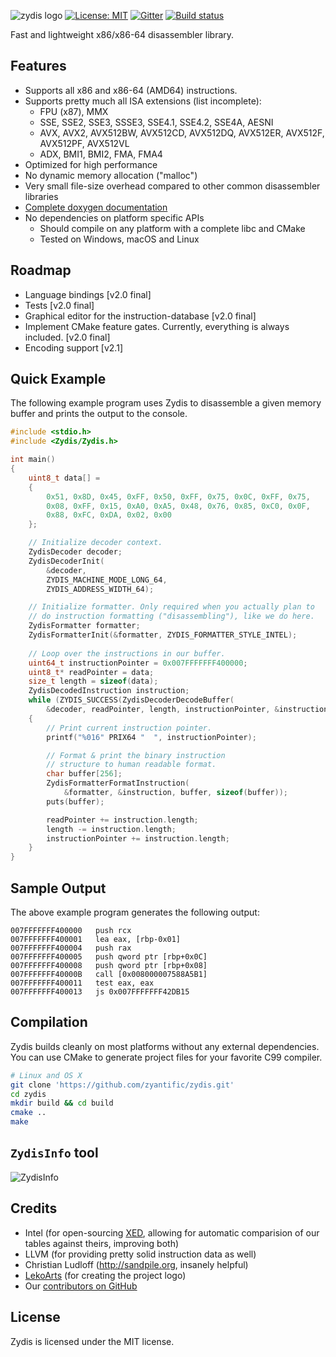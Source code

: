 ![zydis logo](https://mainframe.pw/u/P94JAqY9XSDdPedv.svg?x)
[![License: MIT](https://img.shields.io/badge/License-MIT-blue.svg)](https://opensource.org/licenses/MIT) [![Gitter](https://badges.gitter.im/zyantific/zyan-disassembler-engine.svg)](https://gitter.im/zyantific/zyan-disassembler-engine?utm_source=badge&utm_medium=badge&utm_campaign=pr-badge&utm_content=body_badge) [![Build status](https://ci.appveyor.com/api/projects/status/2tad27q0b9v6qtga/branch/master?svg=true)](https://ci.appveyor.com/project/athre0z/zydis/branch/master)

Fast and lightweight x86/x86-64 disassembler library.

## Features

- Supports all x86 and x86-64 (AMD64) instructions.
- Supports pretty much all ISA extensions (list incomplete):
  - FPU (x87), MMX
  - SSE, SSE2, SSE3, SSSE3, SSE4.1, SSE4.2, SSE4A, AESNI
  - AVX, AVX2, AVX512BW, AVX512CD, AVX512DQ, AVX512ER, AVX512F, AVX512PF, AVX512VL
  - ADX, BMI1, BMI2, FMA, FMA4
- Optimized for high performance
- No dynamic memory allocation ("malloc")
- Very small file-size overhead compared to other common disassembler libraries
- [Complete doxygen documentation](https://www.zyantific.com/doc/zydis/index.html)
- No dependencies on platform specific APIs
  - Should compile on any platform with a complete libc and CMake
  - Tested on Windows, macOS and Linux

## Roadmap

- Language bindings [v2.0 final]
- Tests [v2.0 final]
- Graphical editor for the instruction-database [v2.0 final]
- Implement CMake feature gates. Currently, everything is always included. [v2.0 final]
- Encoding support [v2.1]

## Quick Example

The following example program uses Zydis to disassemble a given memory buffer and prints the output to the console.

```C
#include <stdio.h>
#include <Zydis/Zydis.h>

int main()
{
    uint8_t data[] =
    {
        0x51, 0x8D, 0x45, 0xFF, 0x50, 0xFF, 0x75, 0x0C, 0xFF, 0x75, 
        0x08, 0xFF, 0x15, 0xA0, 0xA5, 0x48, 0x76, 0x85, 0xC0, 0x0F, 
        0x88, 0xFC, 0xDA, 0x02, 0x00
    };

    // Initialize decoder context.
    ZydisDecoder decoder;
    ZydisDecoderInit(
        &decoder, 
        ZYDIS_MACHINE_MODE_LONG_64, 
        ZYDIS_ADDRESS_WIDTH_64);

    // Initialize formatter. Only required when you actually plan to
    // do instruction formatting ("disassembling"), like we do here.
    ZydisFormatter formatter;
    ZydisFormatterInit(&formatter, ZYDIS_FORMATTER_STYLE_INTEL);
  
    // Loop over the instructions in our buffer.
    uint64_t instructionPointer = 0x007FFFFFFF400000;
    uint8_t* readPointer = data;
    size_t length = sizeof(data);
    ZydisDecodedInstruction instruction;
    while (ZYDIS_SUCCESS(ZydisDecoderDecodeBuffer(
        &decoder, readPointer, length, instructionPointer, &instruction)))
    {
        // Print current instruction pointer.
        printf("%016" PRIX64 "  ", instructionPointer);

        // Format & print the binary instruction 
        // structure to human readable format.
        char buffer[256];
        ZydisFormatterFormatInstruction(
            &formatter, &instruction, buffer, sizeof(buffer));
        puts(buffer);

        readPointer += instruction.length;
        length -= instruction.length;
        instructionPointer += instruction.length;
    }
}
```

## Sample Output

The above example program generates the following output:

```
007FFFFFFF400000   push rcx
007FFFFFFF400001   lea eax, [rbp-0x01]
007FFFFFFF400004   push rax
007FFFFFFF400005   push qword ptr [rbp+0x0C]
007FFFFFFF400008   push qword ptr [rbp+0x08]
007FFFFFFF40000B   call [0x008000007588A5B1]
007FFFFFFF400011   test eax, eax
007FFFFFFF400013   js 0x007FFFFFFF42DB15
```

## Compilation

Zydis builds cleanly on most platforms without any external dependencies. You can use CMake to generate project files for your favorite C99 compiler.

```bash
# Linux and OS X
git clone 'https://github.com/zyantific/zydis.git'
cd zydis
mkdir build && cd build
cmake ..
make
```

## `ZydisInfo` tool
![ZydisInfo](https://raw.githubusercontent.com/zyantific/zydis/master/assets/screenshots/ZydisInfo.png)

## Credits
- Intel (for open-sourcing [XED](https://github.com/intelxed/xed), allowing for automatic comparision of our tables against theirs, improving both)
- LLVM (for providing pretty solid instruction data as well)
- Christian Ludloff (http://sandpile.org, insanely helpful)
- [LekoArts](https://www.lekoarts.de/) (for creating the project logo)
- Our [contributors on GitHub](https://github.com/zyantific/zydis/graphs/contributors)

## License

Zydis is licensed under the MIT license.
